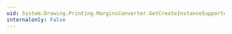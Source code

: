```yaml
---
uid: System.Drawing.Printing.MarginsConverter.GetCreateInstanceSupported(System.ComponentModel.ITypeDescriptorContext)
internalonly: False
---
```

